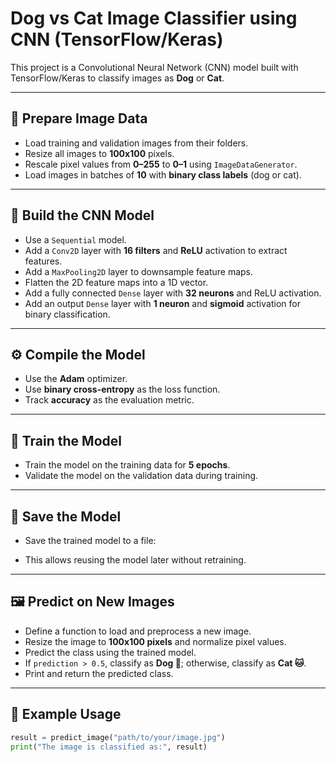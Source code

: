 # Dog vs Cat Image Classifier using CNN (TensorFlow/Keras)

This project is a Convolutional Neural Network (CNN) model built with TensorFlow/Keras to classify images as **Dog** or **Cat**.

---

## 📁 Prepare Image Data

- Load training and validation images from their folders.
- Resize all images to **100x100** pixels.
- Rescale pixel values from **0–255** to **0–1** using `ImageDataGenerator`.
- Load images in batches of **10** with **binary class labels** (dog or cat).

---

## 🧠 Build the CNN Model

- Use a `Sequential` model.
- Add a `Conv2D` layer with **16 filters** and **ReLU** activation to extract features.
- Add a `MaxPooling2D` layer to downsample feature maps.
- Flatten the 2D feature maps into a 1D vector.
- Add a fully connected `Dense` layer with **32 neurons** and ReLU activation.
- Add an output `Dense` layer with **1 neuron** and **sigmoid** activation for binary classification.

---

## ⚙️ Compile the Model

- Use the **Adam** optimizer.
- Use **binary cross-entropy** as the loss function.
- Track **accuracy** as the evaluation metric.

---

## 🎯 Train the Model

- Train the model on the training data for **5 epochs**.
- Validate the model on the validation data during training.

---

## 💾 Save the Model

- Save the trained model to a file:  

- This allows reusing the model later without retraining.

---

## 🖼️ Predict on New Images

- Define a function to load and preprocess a new image.
- Resize the image to **100x100 pixels** and normalize pixel values.
- Predict the class using the trained model.
- If `prediction > 0.5`, classify as **Dog 🐶**; otherwise, classify as **Cat 🐱**.
- Print and return the predicted class.

---

## 🧪 Example Usage

```python
result = predict_image("path/to/your/image.jpg")
print("The image is classified as:", result)
